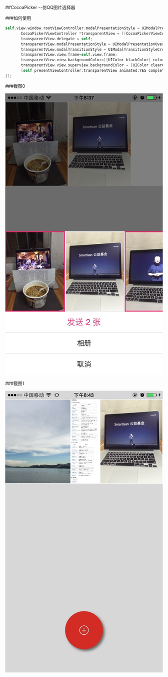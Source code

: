 ##CocoaPicker --仿QQ图片选择器


###如何使用

 ```objective-c
self.view.window.rootViewController.modalPresentationStyle = UIModalPresentationCurrentContext;//半透明
        CocoaPickerViewController *transparentView = [[CocoaPickerViewController alloc] init];
        transparentView.delegate = self;
        transparentView.modalPresentationStyle = UIModalPresentationOverFullScreen;
        transparentView.modalTransitionStyle = UIModalTransitionStyleCrossDissolve;
        transparentView.view.frame=self.view.frame;
        transparentView.view.backgroundColor=[[UIColor blackColor] colorWithAlphaComponent:.5];
        transparentView.view.superview.backgroundColor = [UIColor clearColor];
        [self presentViewController:transparentView animated:YES completion:nil];Log(@"Error: %@", error);
}];
```
      


###截图0


![Image](image/CocoaPicker1.jpg) 

###截图1

![Image](image/CocoaPicker0.jpg) 



